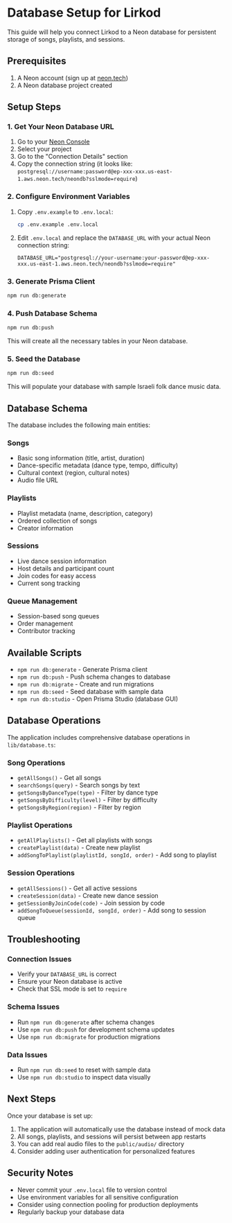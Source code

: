 # Database Setup for Lirkod

This guide will help you connect Lirkod to a Neon database for persistent storage of songs, playlists, and sessions.

## Prerequisites

1. A Neon account (sign up at [neon.tech](https://neon.tech))
2. A Neon database project created

## Setup Steps

### 1. Get Your Neon Database URL

1. Go to your [Neon Console](https://console.neon.tech)
2. Select your project
3. Go to the "Connection Details" section
4. Copy the connection string (it looks like: `postgresql://username:password@ep-xxx-xxx.us-east-1.aws.neon.tech/neondb?sslmode=require`)

### 2. Configure Environment Variables

1. Copy `.env.example` to `.env.local`:
   ```bash
   cp .env.example .env.local
   ```

2. Edit `.env.local` and replace the `DATABASE_URL` with your actual Neon connection string:
   ```env
   DATABASE_URL="postgresql://your-username:your-password@ep-xxx-xxx.us-east-1.aws.neon.tech/neondb?sslmode=require"
   ```

### 3. Generate Prisma Client

```bash
npm run db:generate
```

### 4. Push Database Schema

```bash
npm run db:push
```

This will create all the necessary tables in your Neon database.

### 5. Seed the Database

```bash
npm run db:seed
```

This will populate your database with sample Israeli folk dance music data.

## Database Schema

The database includes the following main entities:

### Songs
- Basic song information (title, artist, duration)
- Dance-specific metadata (dance type, tempo, difficulty)
- Cultural context (region, cultural notes)
- Audio file URL

### Playlists
- Playlist metadata (name, description, category)
- Ordered collection of songs
- Creator information

### Sessions
- Live dance session information
- Host details and participant count
- Join codes for easy access
- Current song tracking

### Queue Management
- Session-based song queues
- Order management
- Contributor tracking

## Available Scripts

- `npm run db:generate` - Generate Prisma client
- `npm run db:push` - Push schema changes to database
- `npm run db:migrate` - Create and run migrations
- `npm run db:seed` - Seed database with sample data
- `npm run db:studio` - Open Prisma Studio (database GUI)

## Database Operations

The application includes comprehensive database operations in `lib/database.ts`:

### Song Operations
- `getAllSongs()` - Get all songs
- `searchSongs(query)` - Search songs by text
- `getSongsByDanceType(type)` - Filter by dance type
- `getSongsByDifficulty(level)` - Filter by difficulty
- `getSongsByRegion(region)` - Filter by region

### Playlist Operations
- `getAllPlaylists()` - Get all playlists with songs
- `createPlaylist(data)` - Create new playlist
- `addSongToPlaylist(playlistId, songId, order)` - Add song to playlist

### Session Operations
- `getAllSessions()` - Get all active sessions
- `createSession(data)` - Create new dance session
- `getSessionByJoinCode(code)` - Join session by code
- `addSongToQueue(sessionId, songId, order)` - Add song to session queue

## Troubleshooting

### Connection Issues
- Verify your `DATABASE_URL` is correct
- Ensure your Neon database is active
- Check that SSL mode is set to `require`

### Schema Issues
- Run `npm run db:generate` after schema changes
- Use `npm run db:push` for development schema updates
- Use `npm run db:migrate` for production migrations

### Data Issues
- Run `npm run db:seed` to reset with sample data
- Use `npm run db:studio` to inspect data visually

## Next Steps

Once your database is set up:

1. The application will automatically use the database instead of mock data
2. All songs, playlists, and sessions will persist between app restarts
3. You can add real audio files to the `public/audio/` directory
4. Consider adding user authentication for personalized features

## Security Notes

- Never commit your `.env.local` file to version control
- Use environment variables for all sensitive configuration
- Consider using connection pooling for production deployments
- Regularly backup your database data
